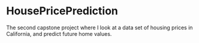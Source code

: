 # HousePricePrediction
The second capstone project where I look at a data set of housing prices in California, and predict future home values. 
